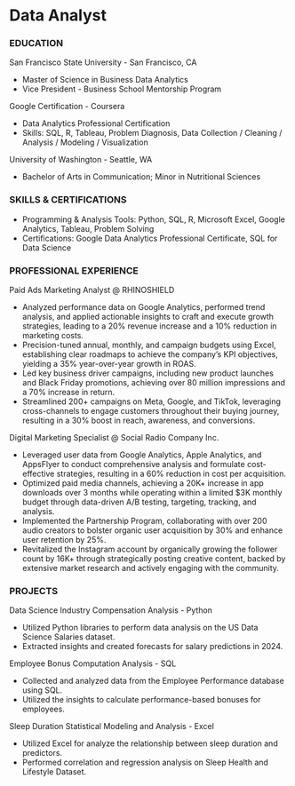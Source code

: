 # Data Analyst

### EDUCATION
San Francisco State University - San Francisco, CA
- Master of Science in Business Data Analytics
- Vice President - Business School Mentorship Program

Google Certification - Coursera
- Data Analytics Professional Certification
- Skills: SQL, R, Tableau, Problem Diagnosis, Data Collection / Cleaning / Analysis / Modeling / Visualization

University of Washington - Seattle, WA
- Bachelor of Arts in Communication; Minor in Nutritional Sciences

### SKILLS & CERTIFICATIONS
- Programming & Analysis Tools: Python, SQL, R, Microsoft Excel, Google Analytics, Tableau, Problem Solving 
- Certifications: Google Data Analytics Professional Certificate, SQL for Data Science

### PROFESSIONAL EXPERIENCE
Paid Ads Marketing Analyst @ RHINOSHIELD
- Analyzed performance data on Google Analytics, performed trend analysis, and applied actionable insights to craft and execute growth strategies, leading to a 20% revenue increase and a 10% reduction in marketing costs.
- Precision-tuned annual, monthly, and campaign budgets using Excel, establishing clear roadmaps to achieve the company’s KPI objectives, yielding a 35% year-over-year growth in ROAS.
- Led key business driver campaigns, including new product launches and Black Friday promotions, achieving over 80 million impressions and a 70% increase in return.
- Streamlined 200+ campaigns on Meta, Google, and TikTok, leveraging cross-channels to engage customers throughout their buying journey, resulting in a 30% boost in reach, awareness, and conversions.

Digital Marketing Specialist @ Social Radio Company Inc. 
- Leveraged user data from Google Analytics, Apple Analytics, and AppsFlyer to conduct comprehensive analysis and
formulate cost-effective strategies, resulting in a 60% reduction in cost per acquisition.
- Optimized paid media channels, achieving a 20K+ increase in app downloads over 3 months while operating within a limited $3K monthly budget through data-driven A/B testing, targeting, tracking, and analysis.
- Implemented the Partnership Program, collaborating with over 200 audio creators to bolster organic user acquisition by 30% and enhance user retention by 25%.
- Revitalized the Instagram account by organically growing the follower count by 16K+ through strategically posting creative content, backed by extensive market research and actively engaging with the community.

### PROJECTS
Data Science Industry Compensation Analysis - Python
- Utilized Python libraries to perform data analysis on the US Data Science Salaries dataset.
- Extracted insights and created forecasts for salary predictions in 2024.
  
Employee Bonus Computation Analysis - SQL
- Collected and analyzed data from the Employee Performance database using SQL.
- Utilized the insights to calculate performance-based bonuses for employees.
  
Sleep Duration Statistical Modeling and Analysis - Excel
- Utilized Excel for analyze the relationship between sleep duration and predictors.
- Performed correlation and regression analysis on Sleep Health and Lifestyle Dataset.
